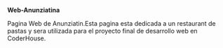  **Web-Anunziatina**

Pagina Web de Anunziatin.Esta pagina esta dedicada a un restaurant de pastas y sera utilizada para el proyecto final de desarrollo web en CoderHouse.

